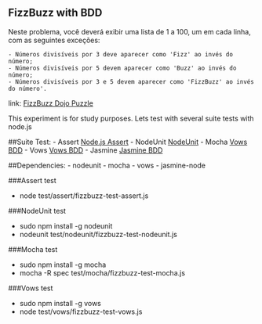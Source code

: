 FizzBuzz with BDD
---------------

Neste problema, você deverá exibir uma lista de 1 a 100, um em cada linha, com as seguintes exceções:

	- Números divisíveis por 3 deve aparecer como 'Fizz' ao invés do número;
	- Números divisíveis por 5 devem aparecer como 'Buzz' ao invés do número;
	- Números divisíveis por 3 e 5 devem aparecer como 'FizzBuzz' ao invés do número'.


link: [FizzBuzz Dojo Puzzle](http://dojopuzzles.com/problemas/exibe/fizzbuzz/ "FizzBuzz Dojo Puzzle")


This experiment is for study purposes. Lets test with several suite tests with node.js


##Suite Test:
	- Assert [Node.js Assert](http://nodejs.org/docs/v0.3.1/api/assert.html "Node.js Assert")
	- NodeUnit [NodeUnit](http://nodejs.org/docs/v0.3.1/api/assert.html "NodeUnit")
	- Mocha [Vows BDD](https://github.com/visionmedia/mocha "Mocha BDD")
	- Vows [Vows BDD](http://vowsjs.org/ "Vows BDD")
	- Jasmine [Jasmine BDD](https://github.com/pivotal/jasmine/wiki "Jasmine BDD")


##Dependencies:
	- nodeunit
	- mocha
	- vows
	- jasmine-node

###Assert test
- node test/assert/fizzbuzz-test-assert.js

###NodeUnit test
- sudo npm install -g nodeunit
- nodeunit test/nodeunit/fizzbuzz-test-nodeunit.js 

###Mocha test
- sudo npm install -g mocha
- mocha -R spec test/mocha/fizzbuzz-test-mocha.js 

###Vows test
- sudo npm install -g vows
- node test/vows/fizzbuzz-test-vows.js

